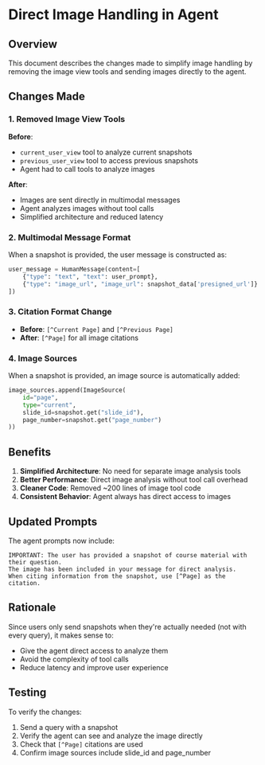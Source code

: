 # Direct Image Handling in Agent

## Overview

This document describes the changes made to simplify image handling by removing the image view tools and sending images directly to the agent.

## Changes Made

### 1. Removed Image View Tools

**Before**: 
- `current_user_view` tool to analyze current snapshots
- `previous_user_view` tool to access previous snapshots
- Agent had to call tools to analyze images

**After**:
- Images are sent directly in multimodal messages
- Agent analyzes images without tool calls
- Simplified architecture and reduced latency

### 2. Multimodal Message Format

When a snapshot is provided, the user message is constructed as:
```python
user_message = HumanMessage(content=[
    {"type": "text", "text": user_prompt},
    {"type": "image_url", "image_url": snapshot_data['presigned_url']}
])
```

### 3. Citation Format Change

- **Before**: `[^Current Page]` and `[^Previous Page]`
- **After**: `[^Page]` for all image citations

### 4. Image Sources

When a snapshot is provided, an image source is automatically added:
```python
image_sources.append(ImageSource(
    id="page",
    type="current",
    slide_id=snapshot.get("slide_id"),
    page_number=snapshot.get("page_number")
))
```

## Benefits

1. **Simplified Architecture**: No need for separate image analysis tools
2. **Better Performance**: Direct image analysis without tool call overhead
3. **Cleaner Code**: Removed ~200 lines of image tool code
4. **Consistent Behavior**: Agent always has direct access to images

## Updated Prompts

The agent prompts now include:
```
IMPORTANT: The user has provided a snapshot of course material with their question. 
The image has been included in your message for direct analysis.
When citing information from the snapshot, use [^Page] as the citation.
```

## Rationale

Since users only send snapshots when they're actually needed (not with every query), it makes sense to:
- Give the agent direct access to analyze them
- Avoid the complexity of tool calls
- Reduce latency and improve user experience

## Testing

To verify the changes:
1. Send a query with a snapshot
2. Verify the agent can see and analyze the image directly
3. Check that `[^Page]` citations are used
4. Confirm image sources include slide_id and page_number